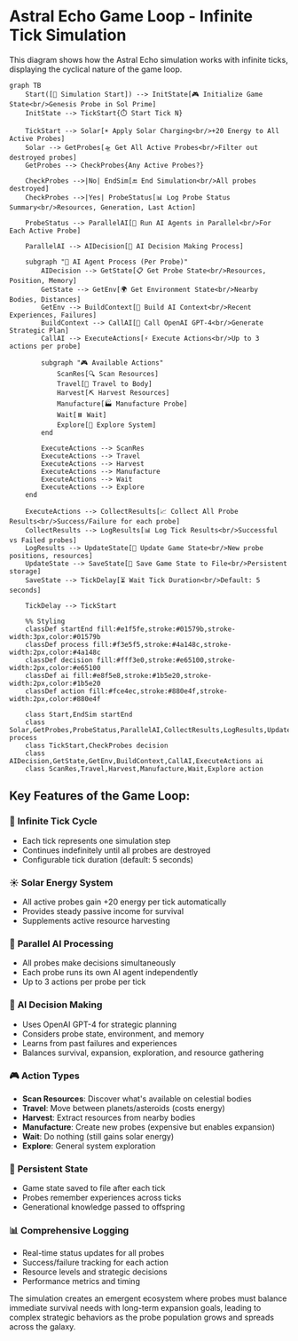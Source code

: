 # Astral Echo Game Loop - Infinite Tick Simulation

This diagram shows how the Astral Echo simulation works with infinite ticks, displaying the cyclical nature of the game loop.

```mermaid
graph TB
    Start([🌌 Simulation Start]) --> InitState[🎮 Initialize Game State<br/>Genesis Probe in Sol Prime]
    InitState --> TickStart{⏱️ Start Tick N}

    TickStart --> Solar[☀️ Apply Solar Charging<br/>+20 Energy to All Active Probes]
    Solar --> GetProbes[🛸 Get All Active Probes<br/>Filter out destroyed probes]
    GetProbes --> CheckProbes{Any Active Probes?}

    CheckProbes -->|No| EndSim[🔚 End Simulation<br/>All probes destroyed]
    CheckProbes -->|Yes| ProbeStatus[📊 Log Probe Status Summary<br/>Resources, Generation, Last Action]

    ProbeStatus --> ParallelAI[🤖 Run AI Agents in Parallel<br/>For Each Active Probe]

    ParallelAI --> AIDecision[🧠 AI Decision Making Process]

    subgraph "🤖 AI Agent Process (Per Probe)"
        AIDecision --> GetState[📋 Get Probe State<br/>Resources, Position, Memory]
        GetState --> GetEnv[🌍 Get Environment State<br/>Nearby Bodies, Distances]
        GetEnv --> BuildContext[🧠 Build AI Context<br/>Recent Experiences, Failures]
        BuildContext --> CallAI[🎯 Call OpenAI GPT-4<br/>Generate Strategic Plan]
        CallAI --> ExecuteActions[⚡ Execute Actions<br/>Up to 3 actions per probe]

        subgraph "🎮 Available Actions"
            ScanRes[🔍 Scan Resources]
            Travel[🚀 Travel to Body]
            Harvest[⛏️ Harvest Resources]
            Manufacture[🏭 Manufacture Probe]
            Wait[⏸️ Wait]
            Explore[🔭 Explore System]
        end

        ExecuteActions --> ScanRes
        ExecuteActions --> Travel
        ExecuteActions --> Harvest
        ExecuteActions --> Manufacture
        ExecuteActions --> Wait
        ExecuteActions --> Explore
    end

    ExecuteActions --> CollectResults[📈 Collect All Probe Results<br/>Success/Failure for each probe]
    CollectResults --> LogResults[📊 Log Tick Results<br/>Successful vs Failed probes]
    LogResults --> UpdateState[🔄 Update Game State<br/>New probe positions, resources]
    UpdateState --> SaveState[💾 Save Game State to File<br/>Persistent storage]
    SaveState --> TickDelay[⏳ Wait Tick Duration<br/>Default: 5 seconds]

    TickDelay --> TickStart

    %% Styling
    classDef startEnd fill:#e1f5fe,stroke:#01579b,stroke-width:3px,color:#01579b
    classDef process fill:#f3e5f5,stroke:#4a148c,stroke-width:2px,color:#4a148c
    classDef decision fill:#fff3e0,stroke:#e65100,stroke-width:2px,color:#e65100
    classDef ai fill:#e8f5e8,stroke:#1b5e20,stroke-width:2px,color:#1b5e20
    classDef action fill:#fce4ec,stroke:#880e4f,stroke-width:2px,color:#880e4f

    class Start,EndSim startEnd
    class Solar,GetProbes,ProbeStatus,ParallelAI,CollectResults,LogResults,UpdateState,SaveState,TickDelay process
    class TickStart,CheckProbes decision
    class AIDecision,GetState,GetEnv,BuildContext,CallAI,ExecuteActions ai
    class ScanRes,Travel,Harvest,Manufacture,Wait,Explore action
```

## Key Features of the Game Loop:

### 🔄 **Infinite Tick Cycle**

- Each tick represents one simulation step
- Continues indefinitely until all probes are destroyed
- Configurable tick duration (default: 5 seconds)

### ☀️ **Solar Energy System**

- All active probes gain +20 energy per tick automatically
- Provides steady passive income for survival
- Supplements active resource harvesting

### 🤖 **Parallel AI Processing**

- All probes make decisions simultaneously
- Each probe runs its own AI agent independently
- Up to 3 actions per probe per tick

### 🧠 **AI Decision Making**

- Uses OpenAI GPT-4 for strategic planning
- Considers probe state, environment, and memory
- Learns from past failures and experiences
- Balances survival, expansion, exploration, and resource gathering

### 🎮 **Action Types**

- **Scan Resources**: Discover what's available on celestial bodies
- **Travel**: Move between planets/asteroids (costs energy)
- **Harvest**: Extract resources from nearby bodies
- **Manufacture**: Create new probes (expensive but enables expansion)
- **Wait**: Do nothing (still gains solar energy)
- **Explore**: General system exploration

### 💾 **Persistent State**

- Game state saved to file after each tick
- Probes remember experiences across ticks
- Generational knowledge passed to offspring

### 📊 **Comprehensive Logging**

- Real-time status updates for all probes
- Success/failure tracking for each action
- Resource levels and strategic decisions
- Performance metrics and timing

The simulation creates an emergent ecosystem where probes must balance immediate survival needs with long-term expansion goals, leading to complex strategic behaviors as the probe population grows and spreads across the galaxy.
